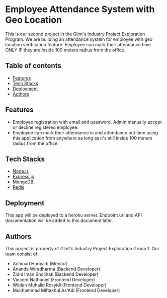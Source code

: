 # Employee Attendance System with Geo Location

This is our second project in the Glint's Industry Project Exploration Program. We are building an attendance system for employee with geo location verification feature. Employee can mark their attendance time ONLY IF they are inside 100 meters radius from the office.

## Table of contents

- [Features](#features)
- [Tech Stacks](#tech-stacks)
- [Deployment](#deployment)
- [Authors](#authors)

## Features

- Employee registration with email and password. Admin manually accept or decline registered employee.
- Employee can mark their attendance in and attendance out time using this application from anywhere as long as it's still inside 100 meters radius from the office.

## Tech Stacks

- [Node.js](https://nodejs.org/)
- [Express.js](https://expressjs.com/)
- [MongoDB](https://www.mongodb.com/)
- [Redis](https://redis.io/)

## Deployment

This app will be deployed to a heroku server. Endpoint url and API documentation will be added to this document later.

## Authors

This project is property of Glint's Industry Project Exploration Group 1. Our team consist of:

- Achmad Hariyadi (Mentor)
- Ananda Wiradharma (Backend Developer)
- Zidni Iman Sholihati (Backend Developer)
- Vincent Nathaniel (Frontend Developer)
- Wildan Muhalid Rosyidi (Frontend Developer)
- Mukhammad Miftakhul As'Adi (Frontend Developer)
